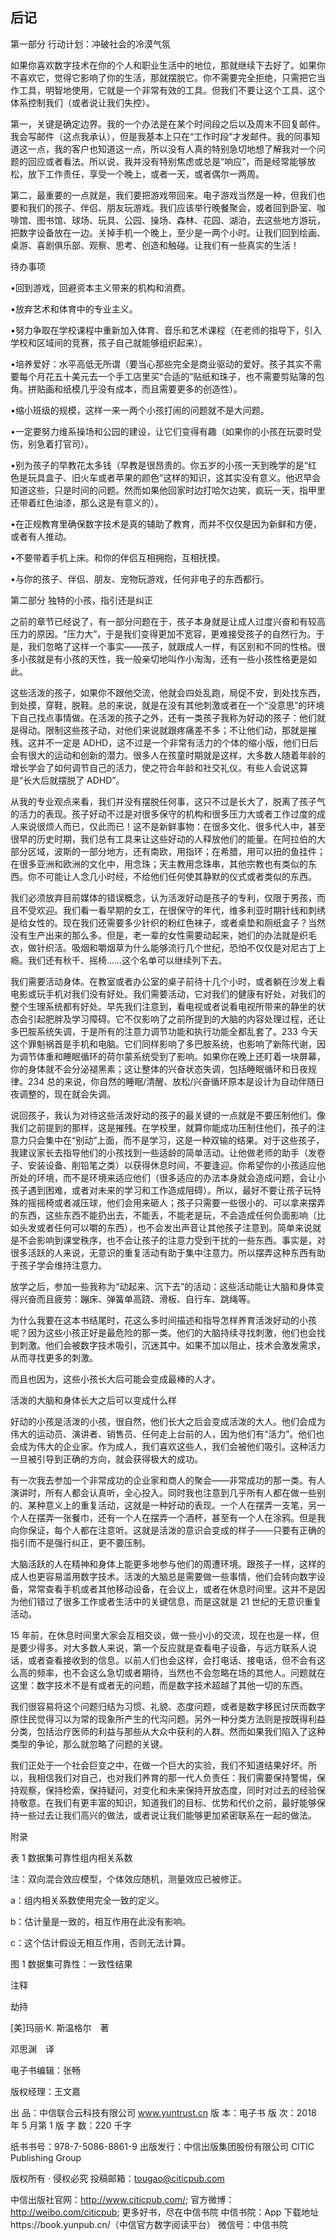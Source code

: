 ## 后记

  第一部分 行动计划：冲破社会的冷漠气氛

  如果你喜欢数字技术在你的个人和职业生活中的地位，那就继续下去好了。如果你不喜欢它，觉得它影响了你的生活，那就摆脱它。你不需要完全拒绝，只需把它当作工具，明智地使用，它就是一个非常有效的工具。但我们不要让这个工具、这个体系控制我们（或者说让我们失控）。

  第一，关键是确定边界。我的一个办法是在某个时间段之后以及周末不回复邮件。我会写邮件（这点我承认），但是我基本上只在“工作时段”才发邮件。我的同事知道这一点，我的客户也知道这一点，所以没有人真的特别急切地想了解我对一个问题的回应或者看法。所以说，我并没有特别焦虑或总是“响应”，而是经常能够放松，放下工作责任，享受一个晚上，或者一天，或者偶尔一两周。

  第二，最重要的一点就是，我们要把游戏带回来。电子游戏当然是一种，但我们也要和我们的孩子、伴侣、朋友玩游戏。我们应该举行晚餐聚会，或者回到卧室、咖啡馆、图书馆、球场、玩具、公园、操场、森林、花园、湖泊，去这些地方游玩，把数字设备放在一边。关掉手机一个晚上，至少是一两个小时。让我们回到绘画、桌游、喜剧俱乐部、观察、思考、创造和触碰。让我们有一些真实的生活！

  待办事项

  •回到游戏，回避资本主义带来的机构和消费。

  •放弃艺术和体育中的专业主义。

  •努力争取在学校课程中重新加入体育、音乐和艺术课程（在老师的指导下，引入学校和区域间的竞赛，孩子自己就能够组织起来）。

  •培养爱好：水平高低无所谓（要当心那些完全是商业驱动的爱好。孩子其实不需要每个月花五十美元去一个手工店里买“合适的”贴纸和珠子，也不需要剪贴簿的包角。拼贴画和纸模几乎没有成本，而且需要更多的创造性）。

  •缩小班级的规模，这样一来一两个小孩打闹的问题就不是大问题。

  •一定要努力维系操场和公园的建设，让它们变得有趣（如果你的小孩在玩耍时受伤，别急着打官司）。

  •别为孩子的早教花太多钱（早教是很昂贵的。你五岁的小孩一天到晚学的是“红色是玩具盒子、旧火车或者苹果的颜色”这样的知识，这其实没有意义。他迟早会知道这些，只是时间的问题。然而如果他回家时边打哈欠边笑，疯玩一天，指甲里还带着红色油漆，那么这是有意义的）。

  •在正规教育里确保数字技术是真的辅助了教育，而并不仅仅是因为新鲜和方便，或者有人推动。

  •不要带着手机上床。和你的伴侣互相拥抱，互相抚摸。

  •与你的孩子、伴侣、朋友、宠物玩游戏，任何非电子的东西都行。

  第二部分 独特的小孩，指引还是纠正

  之前的章节已经说了，有一部分问题在于，孩子本身就是让成人过度兴奋和有较高压力的原因。“压力大”，于是我们变得更加不宽容，更难接受孩子的自然行为。于是，我们忽略了这样一个事实——孩子，就跟成人一样，有区别和不同的性格。很多小孩就是有小孩的天性，我一般亲切地叫作小淘淘，还有一些小孩性格更是如此。

  这些活泼的孩子，如果你不跟他交流，他就会四处乱跑，局促不安，到处找东西，到处摸，穿鞋，脱鞋。总的来说，就是在没有其他刺激或者在一个“没意思”的环境下自己找点事情做。在活泼的孩子之外，还有一类孩子我称为好动的孩子：他们就是得动。限制这些孩子动，对他们来说就跟疼痛差不多；不让他们动，那就是摧残。这并不一定是 ADHD，这不过是一个非常有活力的个体的缩小版，他们日后会有很大的运动和创新的潜力。很多人在孩童时期就是这样，大多数人随着年龄的增长学会了如何调节自己的活力，使之符合年龄和社交礼仪。有些人会说这算是“长大后就摆脱了 ADHD”。

  从我的专业观点来看，我们并没有摆脱任何事，这只不过是长大了，脱离了孩子气的活力的表现。孩子好动不过是对很多保守的机构和很多压力大或者工作过度的成人来说很烦人而已，仅此而已！这不是新鲜事物：在很多文化、很多代人中，甚至很早的历史时期，我们总有工具来让这些好动的人释放他们的能量。在阿拉伯的大部分区域，波斯的一部分地方，还有南欧，用指环；在希腊，用可以扭的鱼挂件；在很多亚洲和欧洲的文化中，用念珠；天主教用念珠串，其他宗教也有类似的东西。你不可能让人念几小时经，不给他们任何使其静默的仪式或者类似的东西。

  我们必须放弃目前媒体的错误概念，认为活泼好动是孩子的专利，仅限于男孩，而且不受欢迎。我们看一看早期的女工，在很保守的年代，维多利亚时期针线和刺绣是给女性的。现在我们还需要多少针织的粉红色袜子，或者桌垫和厕纸盒子？当然没有生产出来的那么多。但是，老一辈的女性需要动起来，她们的办法就是织毛衣，做针织活。吸烟和嚼烟草为什么能够流行几个世纪，恐怕不仅仅是对尼古丁上瘾。我们还有秋千、摇椅……这个名单可以继续列下去。

  我们需要活动身体。在教室或者办公室的桌子前待十几个小时，或者躺在沙发上看电影或玩手机对我们没有好处。我们需要活动，它对我们的健康有好处，对我们的整个生理系统都有好处。早先我们注意到，看电视或者说看电视所带来的静坐的状态会引起肥胖及学习障碍。它不仅影响了之前所提到的大脑的内容处理过程，还让多巴胺系统失调，于是所有的注意力调节功能和执行功能全都乱套了。233 今天这个罪魁祸首是手机和电脑。它们同样影响了多巴胺系统，也影响了新陈代谢，因为调节体重和睡眠循环的荷尔蒙系统受到了影响。如果你在晚上还盯着一块屏幕，你的身体就不会分泌褪黑素；这让整体的兴奋状态失调，包括睡眠循环和日夜规律。234 总的来说，你自然的睡眠/清醒、放松/兴奋循环原本是设计为自动伴随日夜调整的，现在就会失调。

  说回孩子，我认为对待这些活泼好动的孩子的最关键的一点就是不要压制他们。像我们之前提到的那样，这是摧残。在学校里，就算你能成功压制住他们，孩子的注意力只会集中在“别动”上面，而不是学习，这是一种双输的结果。对于这些孩子，我建议家长去指导他们的小孩找到一些适龄的简单活动。让他做老师的助手（发卷子、安装设备、削铅笔之类）以获得休息时间，不要逢迎。你希望你的小孩适应他所处的环境，而不是环境来适应他们（很多适应的办法本身就会造成问题，会让小孩子遇到困难，或者对未来的学习和工作造成阻碍）。所以，最好不要让孩子玩特殊的摇摇椅或者减压球，他们会用来砸人；孩子只需要一些很小的、可以拿来摆弄的东西，这些东西不能扔出去，不能丢，不能老是玩，不会造成任何负面影响（比如头发或者任何可以嚼的东西），也不会发出声音让其他孩子注意到。简单来说就是不会影响到课堂秩序，也不会让孩子的注意力受到干扰的一些东西。事实是，对很多活跃的人来说，无意识的重复活动有助于集中注意力。所以摆弄这种东西有助于孩子学会维持注意力。

  放学之后，参加一些我称为“动起来、沉下去”的活动：这些活动能让大脑和身体变得兴奋而且疲劳：蹦床、弹簧单高跷、滑板、自行车、跳绳等。

  为什么我要在这本书结尾时，花这么多时间描述和指导怎样养育活泼好动的小孩呢？因为这些小孩正好是最危险的那一类。他们的大脑持续寻找刺激，他们也会找到刺激。他们会被数字技术吸引，沉迷其中。如果不加以阻止，技术会激发需求，从而寻找更多的刺激。

  而且也因为，这些小孩长大后可能会变成最棒的人才。

  活泼的大脑和身体长大之后可以变成什么样

  好动的小孩是活泼的小孩，很自然，他们长大之后会变成活泼的大人。他们会成为伟大的运动员、演讲者、销售员、任何走上台前的人，因为他们有“活力”。他们也会成为伟大的企业家。作为成人，我们喜欢这些人，我们会被他们吸引。这种活力一旦被引导到正确的方向，就会获得极大的成功。

  有一次我去参加一个非常成功的企业家和商人的聚会——非常成功的那一类。有人演讲时，所有人都会认真听，全心投入。同时我也注意到几乎所有人都在做一些别的、某种意义上的重复活动，这就是一种好动的表现。一个人在摆弄一支笔，另一个人在摆弄一张餐巾，还有一个人在摆弄一个酒杯，甚至有一个人在涂鸦。但是我向你保证，每个人都在注意听。这就是活泼的意识会变成的样子——只要有正确的指引而不是强行纠正，更不要压制。

  大脑活跃的人在精神和身体上能更多地参与他们的周遭环境。跟孩子一样，这样的成人也更容易滥用数字技术。活泼的大脑总是需要做一些事情，他们会转向数字设备，常常查看手机或者其他移动设备，在会议上，或者在休息时间里。这并不是因为他们错过了很多工作或者生活中的关键信息，而是这就是 21 世纪的无意识重复活动。

  15 年前，在休息时间里大家会互相交谈，做一些小小的交流，现在也是一样，但是要少得多。对大多数人来说，第一个反应就是查看电子设备，与远方联系人说话，或者查看接收到的信息。以前人们也会这样，会打电话、接电话，但不会有这么高的频率，也不会这么急切或者期待，当然也不会忽略在场的其他人。问题就在这里：数字技术不是有或者无的问题，而是数字技术超越了其他一切的东西。

  我们很容易将这个问题归结为习惯、礼貌、态度问题，或者是数字移民讨厌而数字原住民觉得习以为常的现象所产生的代沟问题。另外一种分类方法则是按既得利益分类，包括治疗医师的利益与那些从大众中获利的人群。然而如果我们陷入了这种类型的争论，那么就忽略了问题的关键。

  我们正处于一个社会巨变之中，在做一个巨大的实验，我们不知道结果好坏。所以，我相信我们对自己，也对我们养育的那一代人负责任：我们需要保持警惕，保持观察，保持检索，保持疑问，对变化和未来保持开放态度，同时对过去的经验保持敬意。在我们有更丰富的知识，知道我们的目标、优势和代价之前，最好能够保持一些过去让我们高兴的做法，或者说让我们能够更加紧密联系在一起的做法。

  附录

  表 1 数据集可靠性组内相关系数

  

  注：双向混合效应模型，个体效应随机，测量效应已被修正。

  a：组内相关系数使用完全一致的定义。

  b：估计量是一致的，相互作用在此没有影响。

  c：这个估计假设无相互作用，否则无法计算。

  

  图 1 数据集可靠性：一致性结果

  注释

  

  

  

  

  

  

  

  

  

  

  

  

  

  

  

  劫持

  [美]玛丽·K. 斯温格尔　著

  邓思渊　译

  电子书编辑：张畅

  版权经理：王文嘉

  
出 品：中信联合云科技有限公司 www.yuntrust.cn
版 本：电子书
版 次：2018 年 5 月第 1 版
字 数：220 千字

纸书书号：978-7-5086-8861-9
出版发行：中信出版集团股份有限公司 CITIC Publishing Group

版权所有 · 侵权必究
投稿邮箱：tougao@citicpub.com

中信出版社官网：http://www.citicpub.com/;
官方微博：http://weibo.com/citicpub;
更多好书，尽在中信书院
中信书院：App 下载地址https://book.yunpub.cn/（中信官方数字阅读平台）
微信号：中信书院
